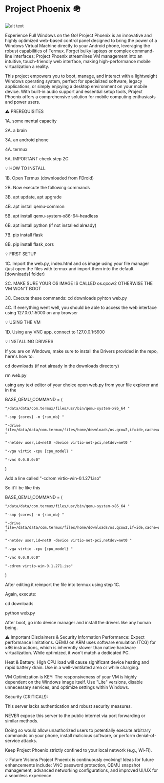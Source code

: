# Project Phoenix 🪖

![alt text](https://cdn.discordapp.com/attachments/1047608068659224648/1388179605604663468/Your_paragraph_text.png?ex=68600a81&is=685eb901&hm=8877f93ee180aacabfd9064409ff7c596f79fc05e92cba72b0b6fac0e5cf09b3&)



Experience Full Windows on the Go!
Project Phoenix is an innovative and highly optimized web-based control panel designed to bring the power of a Windows Virtual Machine directly to your Android phone, leveraging the robust capabilities of Termux. Forget bulky laptops or complex command-line interfaces; Project Phoenix streamlines VM management into an intuitive, touch-friendly web interface, making high-performance mobile virtualization a reality.

This project empowers you to boot, manage, and interact with a lightweight Windows operating system, perfect for specialized software, legacy applications, or simply enjoying a desktop environment on your mobile device. With built-in audio support and essential setup tools, Project Phoenix offers a comprehensive solution for mobile computing enthusiasts and power users.

⚠️ PREREQUISITES

1A. some mental capacity

2A. a brain

3A. an android phone

4A. termux

5A. IMPORTANT check step 2C

💡 HOW TO INSTALL

1B. Open Termux (downloaded from FDroid) 

2B. Now execute the following commands

3B. apt update, apt upgrade

4B. apt install qemu-common

5B. apt install qemu-system-x86-64-headless

6B. apt install python (if not installed already)

7B. pip install flask

8B. pip install flask_cors


💡 FIRST SETUP

1C. Import the web.py, index.html and os image using your file manager (just open the files with termux and import them into the default [downloads] folder)

2C. MAKE SURE YOUR OS IMAGE IS CALLED os.qcow2 OTHERWISE THE VM WON'T BOOT

3C. Execute these commands:
   cd downloads
   pyhton web.py

4C. If everything went well, you should be able to access the web interface using 127.0.0.1:5000 on any browser

💡 USING THE VM

1D. Using any VNC app, connect to 127.0.0.1:5900

💡 INSTALLING DRIVERS

If you are on Windows, make sure to install the Drivers provided in the repo, here's how to:

cd downloads (if not already in the downloads directory)

rm web.py

using any text editor of your choice open web.py from your file explorer and in the

BASE_QEMU_COMMAND = (

    "/data/data/com.termux/files/usr/bin/qemu-system-x86_64 "
    
    "-smp {cores} -m {ram_mb} "
    
    "-drive file=/data/data/com.termux/files/home/downloads/os.qcow2,if=ide,cache=writeback,aio=threads "
    
    "-netdev user,id=net0 -device virtio-net-pci,netdev=net0 "
    
    "-vga virtio -cpu {cpu_model} "
    
    "-vnc 0.0.0.0:0"
)

Add a line called "-cdrom virtio-win-0.1.271.iso"

So it'll be like this

BASE_QEMU_COMMAND = (

    "/data/data/com.termux/files/usr/bin/qemu-system-x86_64 "
    
    "-smp {cores} -m {ram_mb} "
    
    "-drive file=/data/data/com.termux/files/home/downloads/os.qcow2,if=ide,cache=writeback,aio=threads "
    
    "-netdev user,id=net0 -device virtio-net-pci,netdev=net0 "
    
    "-vga virtio -cpu {cpu_model} "
    
    "-vnc 0.0.0.0:0"
    
    "-cdrom virtio-win-0.1.271.iso"    
)

After editing it reimport the file into termux using step 1C.

Again, execute:

cd downloads

python web.py

After boot, go into device manager and install the drivers like any human being.


⚠️ Important Disclaimers & Security Information
Performance: Expect performance limitations. QEMU on ARM uses software emulation (TCG) for x86 instructions, which is inherently slower than native hardware virtualization. While optimized, it won't match a dedicated PC.

Heat & Battery: High CPU load will cause significant device heating and rapid battery drain. Use in a well-ventilated area or while charging.

VM Optimization is KEY: The responsiveness of your VM is highly dependent on the Windows image itself. Use "Lite" versions, disable unnecessary services, and optimize settings within Windows.

Security (CRITICAL!):

This server lacks authentication and robust security measures.

NEVER expose this server to the public internet via port forwarding or similar methods.

Doing so would allow unauthorized users to potentially execute arbitrary commands on your phone, install malicious software, or perform denial-of-service attacks.

Keep Project Phoenix strictly confined to your local network (e.g., Wi-Fi).

💡 Future Visions
Project Phoenix is continuously evolving! Ideas for future enhancements include: VNC password protection, QEMU snapshot management, advanced networking configurations, and improved UI/UX for a seamless experience.
